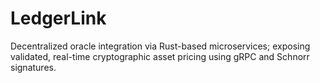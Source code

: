 # LedgerLink
Decentralized oracle integration via Rust-based microservices; exposing validated, real-time cryptographic asset pricing using gRPC and Schnorr signatures.
